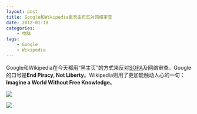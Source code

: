 ```yaml
--- 
layout: post
title: Google和Wikipedia更改主页反对网络审查
date: 2012-01-18
categories:
    - 电脑
tags:
    - Google
    - Wikipedia
---
```

Google和Wikipedia在今天都用“黑主页”的方式来反对[SOPA](http://en.wikipedia.org/wiki/Stop_Online_Piracy_Act)及网络审查。Google的口号是**End Piracy, Not Liberty**。Wikipedia则用了更加能触动人心的一句：**Imagine a World Without Free Knowledge**。

![](https://lh4.googleusercontent.com/-V6kO2iaGYoY/TxZaY4kKdwI/AAAAAAABixA/jkbyOWqEY2w/s800/Screen%252520Shot%2525202012-01-18%252520at%25252012.34.42%252520AM.jpg)

![](https://lh5.googleusercontent.com/-EyX5AIInp7w/TxZaYzrHzGI/AAAAAAABixE/q7wopOiXSWQ/s800/Screen%252520Shot%2525202012-01-18%252520at%25252012.33.33%252520AM.jpg)
